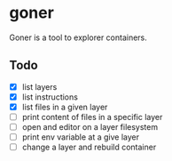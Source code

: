# goner

Goner is a tool to explorer containers.

## Todo

- [x] list layers
- [x] list instructions
- [x] list files in a given layer
- [ ] print content of files in a specific layer
- [ ] open and editor on a layer filesystem
- [ ] print env variable at a give layer
- [ ] change a layer and rebuild container
